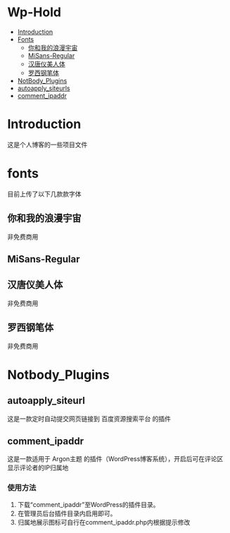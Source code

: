 # Wp-Hold

- [Introduction](#Introduction)
- [Fonts](#fonts)
  - [你和我的浪漫宇宙](#你和我的浪漫宇宙)
  - [MiSans-Regular](#MiSans-Regular)
  - [汉唐仪美人体](#汉唐仪美人体)
  - [罗西钢笔体](#罗西钢笔体)
- [NotBody_Plugins](#Notbody_Plugins)
 - [autoapply_siteurls](##autoapply_siteurl)
 - [comment_ipaddr](##comment_ipaddr)

# Introduction
这是个人博客的一些项目文件

# fonts
目前上传了以下几款款字体

## 你和我的浪漫宇宙
非免费商用

## MiSans-Regular

## 汉唐仪美人体
非免费商用

## 罗西钢笔体
非免费商用

# Notbody_Plugins
## autoapply_siteurl
这是一款定时自动提交网页链接到 百度资源搜索平台 的插件

## comment_ipaddr
这是一款适用于 Argon主题 的插件（WordPress博客系统），开启后可在评论区显示评论者的IP归属地
### 使用方法
1. 下载“comment_ipaddr”至WordPress的插件目录。
2. 在管理员后台插件目录内启用即可。
3. 归属地展示图标可自行在comment_ipaddr.php内根据提示修改